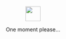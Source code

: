 <div align="center">
	<br>
	<br>
	<br>
	<br>
	<img src="https://github.githubassets.com/images/mona-loading-default.gif" width="40" height="40">
	<p>One moment please...</p>
	<br>
	<br>
	<br>
	<br>
</div>
